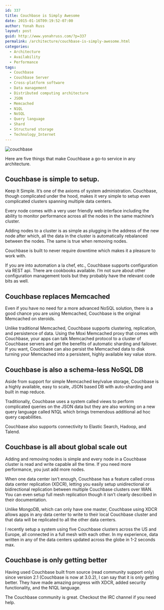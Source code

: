 ```yaml
---
id: 337
title: Couchbase is Simply Awesome
date: 2015-01-16T09:19:52-07:00
author: Yonah Russ
layout: post
guid: http://www.yonahruss.com/?p=337
permalink: /architecture/couchbase-is-simply-awesome.html
categories:
  - Architecture
  - Availability
  - Performance
tags:
  - Couchbase
  - Couchbase Server
  - Cross-platform software
  - Data management
  - Distributed computing architecture
  - JSON
  - Memcached
  - N1QL
  - NoSQL
  - Query language
  - Shard
  - Structured storage
  - Technology_Internet
---
```

<img class="aligncenter size-full wp-image-338" src="/assets/images/2016/01/couchbase.jpg" alt="couchbase" width="698" height="400" srcset="/assets/images/2016/01/couchbase.jpg 698w, /assets/images/2016/01/couchbase-300x172.jpg 300w" sizes="(max-width: 698px) 100vw, 698px" />

Here are five things that make Couchbase a go-to service in any architecture.

## Couchbase is simple to setup.

Keep It Simple. It&#8217;s one of the axioms of system administration. Couchbase, though complicated under the hood, makes it very simple to setup even complicated clusters spanning multiple data centers.

Every node comes with a very user friendly web interface including the ability to monitor performance across all the nodes in the same machine&#8217;s cluster.

Adding nodes to a cluster is as simple as plugging in the address of the new node after which, all the data in the cluster is automatically rebalanced between the nodes. The same is true when removing nodes.

Couchbase is built to never require downtime which makes it a pleasure to work with.

If you are into automation a la chef, etc., Couchbase supports configuration via REST api. There are cookbooks available. I&#8217;m not sure about other configuration management tools but they probably have the relevant code bits as well.

## Couchbase replaces Memcached

Even if you have no need for a more advanced NoSQL solution, there is a good chance you are using Memcached, Couchbase is the original Memcached on steroids.

Unlike traditional Memcached, Couchbase supports clustering, replication, and persistence of data. Using the Moxi Memcached proxy that comes with Couchbase, your apps can talk Memcached protocol to a cluster of Couchbase servers and get the benefits of automatic sharding and failover. If you want, Couchbase can also persist the Memcached data to disk turning your Memcached into a persistent, highly available key value store.

## Couchbase is also a schema-less NoSQL DB

Aside from support for simple Memcached key/value storage, Couchbase is a highly available, easy to scale, JSON based DB with auto-sharding and built in map reduce.

Traditionally, Couchbase uses a system called views to perform complicated queries on the JSON data but they are also working on a new query language called N1QL which brings tremendous additional ad hoc query capabilities.

Couchbase also supports connectivity to Elastic Search, Hadoop, and Talend.

## Couchbase is all about global scale out

Adding and removing nodes is simple and every node in a Couchbase cluster is read and write capable all the time. If you need more performance, you just add more nodes.

When one data center isn&#8217;t enough, Couchbase has a feature called cross data center replication (XDCR), letting you easily setup unidirectional or bidirectional replication between multiple Couchbase clusters over WAN. You can even setup full mesh replication though it isn&#8217;t clearly described in their documentation.

Unlike MongoDB, which can only have one master, Couchbase using XDCR allows apps in any data center to write to their local Couchbase cluster and that data will be replicated to all the other data centers.

I recently setup a system using five Couchbase clusters across the US and Europe, all connected in a full mesh with each other. In my experience, data written in any of the data centers updated across the globe in 1-2 seconds max.

## Couchbase is only getting better

Having used Couchbase built from source (read community support only) since version 2.1 (Couchbase is now at 3.0.2), I can say that it is only getting better. They have made amazing progress with XDCR, added security functionality, and the N1QL language.

The Couchbase community is great. Checkout the IRC channel if you need help.
